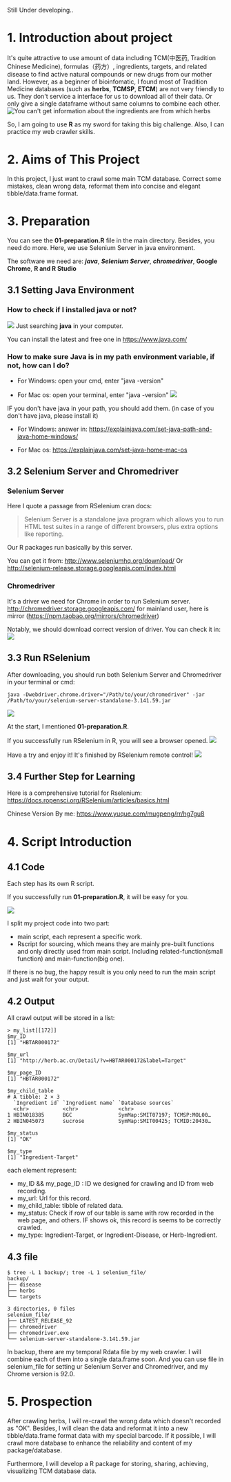 Still Under developing..

# 1. Introduction about project
It's quite attractive to use amount of data including TCM(中医药, Tradition Chinese Medicine), formulas（药方）, ingredients, targets, and related disease to find active natural compounds or new drugs from our mother land.
However, as a beginner of bioinfomatic, I found most of Tradition Medicine databases (such as **herbs**, **TCMSP**, **ETCM**) are not very friendly to us. They don't service a interface for us to download all of their data. Or only give a single dataframe without same columns to combine each other.
![You can't get information about the ingredients are from which herbs ](https://cdn.jsdelivr.net/gh/mugpeng/my-gallery-01/picgo_image/20210823214415.png)

So, I am going to use **R** as my sword for taking this big challenge. Also, I can practice my web crawler skills.

# 2. Aims of This Project
In this project, I just want to crawl some main TCM database. 
Correct some mistakes, clean wrong data, reformat them into concise and elegant tibble/data.frame format.

# 3. Preparation
You can see the **01-preparation.R** file in the main directory. 
Besides, you need do more.
Here, we use Selenium Server in java environment.

The software we need are:
**_java_**, **_Selenium Server_**, **_chromedriver_**, **Google Chrome**, **R and R Studio**

## 3.1 Setting Java Environment
### How to check if I installed java or not?
![](https://cdn.jsdelivr.net/gh/mugpeng/my-gallery-01/picgo_image/20210823220204.png)
Just searching **java** in your computer.

You can install the latest and free one in https://www.java.com/

### How to make sure Java is in my path environment variable, if not, how can I do?
- For Windows:
open your cmd, enter "java -version"

- For Mac os:
open your terminal, enter "java -version"
![](https://cdn.jsdelivr.net/gh/mugpeng/my-gallery-01/picgo_image/20210823220956.png)

IF you don't have java in your path, you should add them.
(in case of you don't have java, please install it)

- For Windows:
answer in: https://explainjava.com/set-java-path-and-java-home-windows/

- For Mac os:
https://explainjava.com/set-java-home-mac-os

## 3.2 Selenium Server and Chromedriver

### Selenium Server
Here I quote a passage from RSelenium cran docs:
> Selenium Server is a standalone java program which allows you to run HTML test suites in a range of different browsers, plus extra options like reporting.

Our R packages run basically by this server.

You can get it from: http://www.seleniumhq.org/download/
Or http://selenium-release.storage.googleapis.com/index.html
### Chromedriver 
It's a driver we need for Chrome in order to run Selenium server.
http://chromedriver.storage.googleapis.com/
for mainland user, here is mirror (https://npm.taobao.org/mirrors/chromedriver)

Notably, we should download correct version of driver. 
You can check it in:
![](https://cdn.jsdelivr.net/gh/mugpeng/my-gallery-01/picgo_image/20210823222711.png)

## 3.3 Run RSelenium
After downloading, you should run both Selenium Server and Chromedriver in your terminal or cmd:
```
java -Dwebdriver.chrome.driver="/Path/to/your/chromedriver" -jar /Path/to/your/selenium-server-standalone-3.141.59.jar
```
![](https://cdn.jsdelivr.net/gh/mugpeng/my-gallery-01/picgo_image/20210823223443.png)


At the start, I mentioned **01-preparation.R**.

If you successfully run RSelenium in R, you will see a browser opened.
![](https://cdn.jsdelivr.net/gh/mugpeng/my-gallery-01/picgo_image/20210823223601.png)

Have a try and enjoy it!
It's finished by RSelenium remote control!
![](https://cdn.jsdelivr.net/gh/mugpeng/my-gallery-01/picgo_image/20210823224228.png)

## 3.4 Further Step for Learning
Here is a comprehensive tutorial for Rselenium: https://docs.ropensci.org/RSelenium/articles/basics.html

Chinese Version By me:
https://www.yuque.com/mugpeng/rr/hg7gu8

# 4. Script Introduction
## 4.1 Code
Each step has its own R script.

If you successfully run **01-preparation.R**, it will be easy for you.

![](https://cdn.jsdelivr.net/gh/mugpeng/my-gallery-01/picgo_image/20210824112537.png)

I split my project code into two part:
- main script, each represent a specific work.
- Rscript for sourcing, which means they are mainly pre-built functions and only directly used from main script. Including related-function(small function) and main-function(big one).

If there is no bug, the happy result is you only need to run the main script and just wait for your output.

## 4.2 Output
All crawl output will be stored in a list:
```
> my_list[[172]]$my_ID[1] "HBTAR000172"$my_url[1] "http://herb.ac.cn/Detail/?v=HBTAR000172&label=Target"$my_page_ID[1] "HBTAR000172"$my_child_table# A tibble: 2 × 3  `Ingredient id` `Ingredient name` `Database sources`              <chr>           <chr>             <chr>                         1 HBIN018385      BGC               SymMap:SMIT07197; TCMSP:MOL00…2 HBIN045073      sucrose           SymMap:SMIT00425; TCMID:20430…$my_status[1] "OK"$my_type[1] "Ingredient-Target"
```
each element represent:
- my_ID && my_page_ID : ID we designed for crawling and ID from web recording.
- my_url: Url for this record.
- my_child_table: tibble of related data.
- my_status: Check if row of our table is same with row recorded in the web page, and others. IF shows ok, this record is seems to be correctly crawled.
- my_type: Ingredient-Target, or Ingredient-Disease, or Herb-Ingredient.

## 4.3 file
```
$ tree -L 1 backup/; tree -L 1 selenium_file/
backup/
├── disease
├── herbs
└── targets

3 directories, 0 files
selenium_file/
├── LATEST_RELEASE_92
├── chromedriver
├── chromedriver.exe
└── selenium-server-standalone-3.141.59.jar
```
In backup, there are my temporal Rdata file by my web crawler. I will combine each of them into a single data.frame soon.
And you can use file in selenium_file for setting ur Selenium Server and Chromedriver, and my Chrome version is 92.0.


# 5. Prospection
After crawling herbs, I will re-crawl the wrong data which doesn't recorded as "OK". Besides, I will clean the data and reformat it into a new tibble/data.frame format data with my special barcode. If it possible, I will crawl more database to enhance the reliability and content of my package/database.

Furthermore, I will develop a R package for storing, sharing, achieving, visualizing TCM database data.

